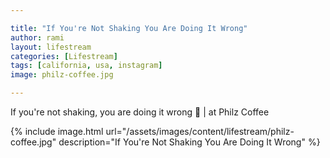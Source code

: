 ```yaml
---

title: "If You're Not Shaking You Are Doing It Wrong"
author: rami
layout: lifestream
categories: [Lifestream]
tags: [california, usa, instagram]
image: philz-coffee.jpg

---
```


If you're not shaking, you are doing it wrong 🙂 | at Philz Coffee


{% include image.html url="/assets/images/content/lifestream/philz-coffee.jpg" description="If You're Not Shaking You Are Doing It Wrong" %}
